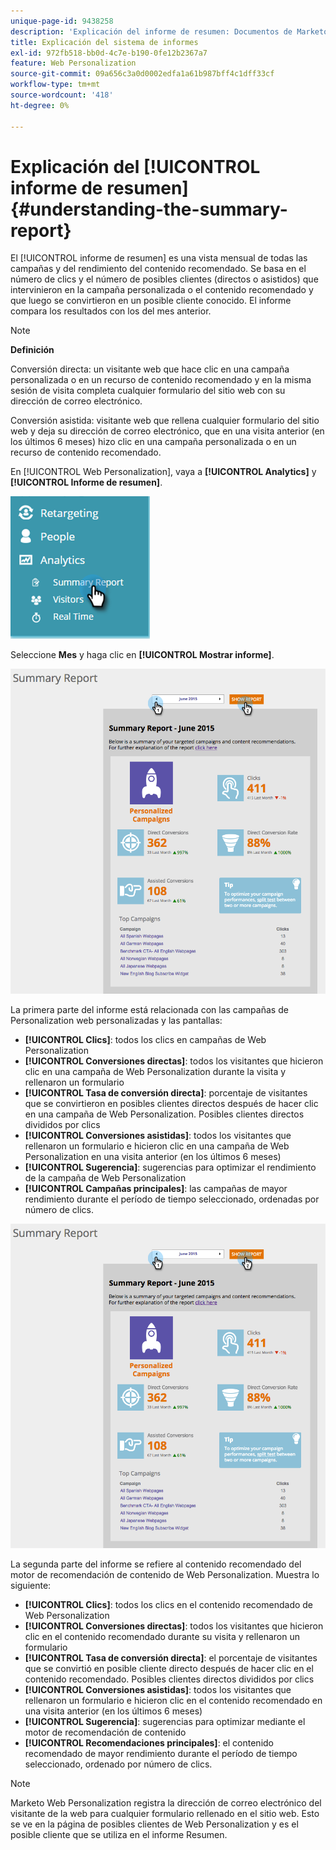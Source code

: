 ```yaml
---
unique-page-id: 9438258
description: 'Explicación del informe de resumen: Documentos de Marketo: documentación del producto'
title: Explicación del sistema de informes
exl-id: 972fb518-bb0d-4c7e-b190-0fe12b2367a7
feature: Web Personalization
source-git-commit: 09a656c3a0d0002edfa1a61b987bff4c1dff33cf
workflow-type: tm+mt
source-wordcount: '418'
ht-degree: 0%

---
```


# Explicación del [!UICONTROL informe de resumen] {#understanding-the-summary-report}

El [!UICONTROL informe de resumen] es una vista mensual de todas las campañas y del rendimiento del contenido recomendado. Se basa en el número de clics y el número de posibles clientes (directos o asistidos) que intervinieron en la campaña personalizada o el contenido recomendado y que luego se convirtieron en un posible cliente conocido. El informe compara los resultados con los del mes anterior.

>[!NOTE]
>
>**Definición**
>
>Conversión directa: un visitante web que hace clic en una campaña personalizada o en un recurso de contenido recomendado y en la misma sesión de visita completa cualquier formulario del sitio web con su dirección de correo electrónico.
>
>Conversión asistida: visitante web que rellena cualquier formulario del sitio web y deja su dirección de correo electrónico, que en una visita anterior (en los últimos 6 meses) hizo clic en una campaña personalizada o en un recurso de contenido recomendado.

En [!UICONTROL Web Personalization], vaya a **[!UICONTROL Analytics]** y **[!UICONTROL Informe de resumen]**.

![](assets/image2016-4-6-10-3a15-3a58.png)

Seleccione **Mes** y haga clic en **[!UICONTROL Mostrar informe]**.

![](assets/2.png)

La primera parte del informe está relacionada con las campañas de Personalization web personalizadas y las pantallas:

* **[!UICONTROL Clics]**: todos los clics en campañas de Web Personalization
* **[!UICONTROL Conversiones directas]**: todos los visitantes que hicieron clic en una campaña de Web Personalization durante la visita y rellenaron un formulario
* **[!UICONTROL Tasa de conversión directa]**: porcentaje de visitantes que se convirtieron en posibles clientes directos después de hacer clic en una campaña de Web Personalization. Posibles clientes directos divididos por clics
* **[!UICONTROL Conversiones asistidas]**: todos los visitantes que rellenaron un formulario e hicieron clic en una campaña de Web Personalization en una visita anterior (en los últimos 6 meses)
* **[!UICONTROL Sugerencia]**: sugerencias para optimizar el rendimiento de la campaña de Web Personalization
* **[!UICONTROL Campañas principales]**: las campañas de mayor rendimiento durante el período de tiempo seleccionado, ordenadas por número de clics.

![](assets/3.png)

La segunda parte del informe se refiere al contenido recomendado del motor de recomendación de contenido de Web Personalization. Muestra lo siguiente:

* **[!UICONTROL Clics]**: todos los clics en el contenido recomendado de Web Personalization
* **[!UICONTROL Conversiones directas]**: todos los visitantes que hicieron clic en el contenido recomendado durante su visita y rellenaron un formulario
* **[!UICONTROL Tasa de conversión directa]**: el porcentaje de visitantes que se convirtió en posible cliente directo después de hacer clic en el contenido recomendado. Posibles clientes directos divididos por clics
* **[!UICONTROL Conversiones asistidas]**: todos los visitantes que rellenaron un formulario e hicieron clic en el contenido recomendado en una visita anterior (en los últimos 6 meses)
* **[!UICONTROL Sugerencia]**: sugerencias para optimizar mediante el motor de recomendación de contenido
* **[!UICONTROL Recomendaciones principales]**: el contenido recomendado de mayor rendimiento durante el período de tiempo seleccionado, ordenado por número de clics.

>[!NOTE]
>
>Marketo Web Personalization registra la dirección de correo electrónico del visitante de la web para cualquier formulario rellenado en el sitio web. Esto se ve en la página de posibles clientes de Web Personalization y es el posible cliente que se utiliza en el informe Resumen.
